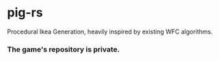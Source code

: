 ﻿# pig-rs
Procedural Ikea Generation, heavily inspired by existing WFC algorithms.  

### The game's repository is private.

